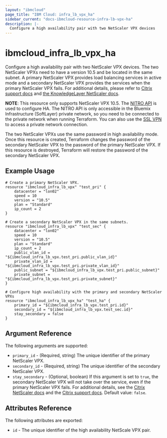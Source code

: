 ```yaml
---
layout: "ibmcloud"
page_title: "IBM Cloud: infra_lb_vpx_ha"
sidebar_current: "docs-ibmcloud-resource-infra-lb-vpx-ha"
description: |-
  Configure a high availability pair with two NetScaler VPX devices
---
```


# ibmcloud\_infra_lb_vpx_ha

Configure a high availability pair with two NetScaler VPX devices. The two NetScaler VPXs need to have a version 10.5 and be located in the same subnet. A primary NetScaler VPX provides load balancing services in active mode and a secondary NetScaler VPX provides the services when the primary NetScaler VPX fails. For additional details, please refer to  [Citrix support docs](https://support.citrix.com/article/CTX116748) and [the KnowledgeLayer NetScaler docs](http://knowledgelayer.softlayer.com/articles/netscaler-vpx-10-high-availability-setup). 

**NOTE**: This resource only supports NetScaler VPX 10.5. The [NITRO API](https://docs.citrix.com/en-us/netscaler/11/nitro-api.html) is used to configure HA. The NITRO API is only accessible in the Bluemix Infrastructure (SoftLayer) private network, so you need to be connected to the private network when running Terraform. You can also use the [SSL VPN](http://www.softlayer.com/VPN-Access) to access a private network connection. 

The two NetScaler VPXs use the same password in high availability mode. Once this resource is created, Terraform changes the password of the secondary NetScaler VPX to the password of the primary NetScaler VPX. If this resource is destroyed, Terraform will restore the password of the secondary NetScaler VPX. 

## Example Usage

```hcl
# Create a primary NetScaler VPX.
resource "ibmcloud_infra_lb_vpx" "test_pri" {
    datacenter = "lon02"
    speed = 10
    version = "10.5"
    plan = "Standard"
    ip_count = 2
}

# Create a secondary NetScaler VPX in the same subnets.
resource "ibmcloud_infra_lb_vpx" "test_sec" {
    datacenter = "lon02"
    speed = 10
    version = "10.5"
    plan = "Standard"
    ip_count = 2
    public_vlan_id = "${ibmcloud_infra_lb_vpx.test_pri.public_vlan_id}"
    private_vlan_id = "${ibmcloud_infra_lb_vpx.test_pri.private_vlan_id}"
    public_subnet = "${ibmcloud_infra_lb_vpx.test_pri.public_subnet}"
    private_subnet = "${ibmcloud_infra_lb_vpx.test_pri.private_subnet}"
}

# Configure high availability with the primary and secondary NetScaler VPXs
resource "ibmcloud_infra_lb_vpx_ha" "test_ha" {
    primary_id = "${ibmcloud_infra_lb_vpx.test_pri.id}"
    secondary_id = "${ibmcloud_infra_lb_vpx.test_sec.id}"
    stay_secondary = false
}
```

## Argument Reference

The following arguments are supported:

* `primary_id` - (Required, string) The unique identifier of the primary NetScaler VPX.
* `secondary_id` - (Required, string) The unique identifier of the secondary NetScaler VPX.
* `stay_secondary` - (Optional, boolean) If this argument is set to `true`, the secondary NetScaler VPX will not take over the service, even if the primary NetScaler VPX fails. For additional details, see the [Citrix NetScaler docs](https://docs.citrix.com/en-us/netscaler/10-5/ns-system-wrapper-10-con/ns-nw-ha-intro-wrppr-con/ns-nw-ha-frcng-scndry-nd-sty-scndry-tsk.html) and the [Citrix support docs](https://support.citrix.com/article/CTX116748). Default value: `false`.

## Attributes Reference

The following attributes are exported:

* `id` - The unique identifier of the high availability NetScale VPX pair.
